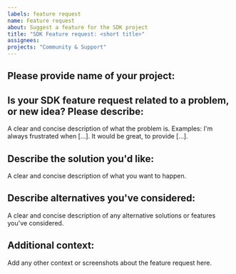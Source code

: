 ```yaml
---
labels: feature request
name: Feature request
about: Suggest a feature for the SDK project
title: "SDK Feature request: <short title>"
assignees:  
projects: "Community & Support"
---
```

<!-- 
Start of comment: Quick instructions how to complete this form.  It will NOT appear in your submitted issue.

1. Update Title field above:  add <short title>
2. Replace <my-project> with your App project name
3. Provide below as much information as possible
4. Press button "Submit new issue" at the bottom right

End of comment
-->
## Please provide name of your project:
 <my-project> 

## Is your SDK feature request related to a problem, or new idea? Please describe:
A clear and concise description of what the problem is. 
Examples: I'm always frustrated when [...]. It would be great, to provide [...].

## Describe the solution you'd like: 
A clear and concise description of what you want to happen.

## Describe alternatives you've considered: 
A clear and concise description of any alternative solutions or features you've considered.

## Additional context: 
Add any other context or screenshots about the feature request here.

